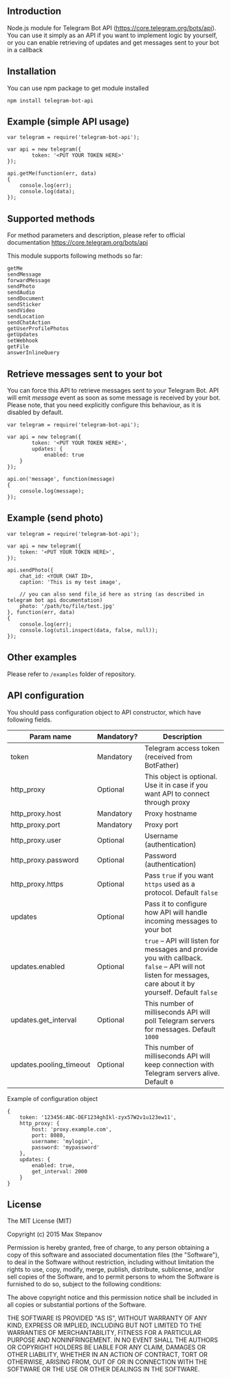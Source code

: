 ## Introduction

Node.js module for Telegram Bot API (https://core.telegram.org/bots/api).
You can use it simply as an API if you want to implement logic by yourself, or
you can enable retrieving of updates and get messages sent to your bot in a callback

## Installation

You can use npm package to get module installed

```
npm install telegram-bot-api
```

## Example (simple API usage)

```
var telegram = require('telegram-bot-api');

var api = new telegram({
        token: '<PUT YOUR TOKEN HERE>'
});

api.getMe(function(err, data)
{
    console.log(err);
    console.log(data);
});
```

## Supported methods

For method parameters and description, please refer to official documentation
https://core.telegram.org/bots/api

This module supports following methods so far:

```
getMe
sendMessage
forwardMessage
sendPhoto
sendAudio
sendDocument
sendSticker
sendVideo
sendLocation
sendChatAction
getUserProfilePhotos
getUpdates
setWebhook
getFile
answerInlineQuery
```

## Retrieve messages sent to your bot

You can force this API to retrieve messages sent to your Telegram Bot. API will emit *message* event as soon as some message is received by your bot. Please note, that you need explicitly configure this behaviour, as it is disabled by default.

```
var telegram = require('telegram-bot-api');

var api = new telegram({
        token: '<PUT YOUR TOKEN HERE>',
        updates: {
        	enabled: true
    }
});

api.on('message', function(message)
{
    console.log(message);
});
```

## Example (send photo)

```
var telegram = require('telegram-bot-api');

var api = new telegram({
	token: '<PUT YOUR TOKEN HERE>',
});

api.sendPhoto({
	chat_id: <YOUR CHAT ID>,
	caption: 'This is my test image',

	// you can also send file_id here as string (as described in telegram bot api documentation)
	photo: '/path/to/file/test.jpg'
}, function(err, data)
{
	console.log(err);
	console.log(util.inspect(data, false, null));
});
```

## Other examples

Please refer to `/examples` folder of repository.


## API configuration

You should pass configuration object to API constructor, which have following fields.

| Param name | Mandatory? | Description |
|---|---|---|
| token | Mandatory | Telegram access token (received from BotFather) |
| http_proxy | Optional | This object is optional. Use it in case if you want API to connect through proxy |
| http_proxy.host | Mandatory | Proxy hostname |
| http_proxy.port | Mandatory | Proxy port |
| http_proxy.user | Optional | Username (authentication) |
| http_proxy.password | Optional | Password (authentication) |
| http_proxy.https | Optional | Pass `true` if you want `https` used as a protocol. Default `false` |
| updates | Optional | Pass it to configure how API will handle incoming messages to your bot |
| updates.enabled | Optional | `true` – API will listen for messages and provide you with callback. `false` – API will not listen for messages, care about it by yourself. Default `false` |
| updates.get_interval | Optional | This number of milliseconds API will poll Telegram servers for messages. Default `1000` |
| updates.pooling_timeout | Optional | This number of milliseconds API will keep connection with Telegram servers alive. Default `0` |

Example of configuration object

```
{
	token: '123456:ABC-DEF1234ghIkl-zyx57W2v1u123ew11',
	http_proxy: {
		host: 'proxy.example.com',
		port: 8080,
		username: 'mylogin',
		password: 'mypassword'
	},
	updates: {
		enabled: true,
		get_interval: 2000
	}
}
```


## License

The MIT License (MIT)

Copyright (c) 2015 Max Stepanov

Permission is hereby granted, free of charge, to any person obtaining a copy
of this software and associated documentation files (the "Software"), to deal
in the Software without restriction, including without limitation the rights
to use, copy, modify, merge, publish, distribute, sublicense, and/or sell
copies of the Software, and to permit persons to whom the Software is
furnished to do so, subject to the following conditions:

The above copyright notice and this permission notice shall be included in all
copies or substantial portions of the Software.

THE SOFTWARE IS PROVIDED "AS IS", WITHOUT WARRANTY OF ANY KIND, EXPRESS OR
IMPLIED, INCLUDING BUT NOT LIMITED TO THE WARRANTIES OF MERCHANTABILITY,
FITNESS FOR A PARTICULAR PURPOSE AND NONINFRINGEMENT. IN NO EVENT SHALL THE
AUTHORS OR COPYRIGHT HOLDERS BE LIABLE FOR ANY CLAIM, DAMAGES OR OTHER
LIABILITY, WHETHER IN AN ACTION OF CONTRACT, TORT OR OTHERWISE, ARISING FROM,
OUT OF OR IN CONNECTION WITH THE SOFTWARE OR THE USE OR OTHER DEALINGS IN THE
SOFTWARE.
